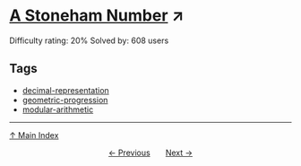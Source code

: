 # [A Stoneham Number](https://projecteuler.net/problem=731) ↗️

Difficulty rating: 20%
Solved by: 608 users
## Tags

- [decimal-representation](../tags/decimal-representation.md)
- [geometric-progression](../tags/geometric-progression.md)
- [modular-arithmetic](../tags/modular-arithmetic.md)



---

[↑ Main Index](../README.md)


<div align=center><a href='730.md'>← Previous</a> &nbsp;&nbsp; &nbsp;&nbsp;  <a href='732.md'>Next →</a></div>
